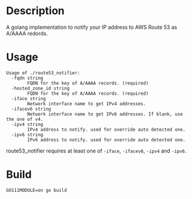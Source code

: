 # Description
A golang implementation to notify your IP address to AWS Route 53 as A/AAAA redords.

# Usage

```
Usage of ./route53_notifier:
  -fqdn string
    	FQDN for the key of A/AAAA records. (required)
  -hosted_zone_id string
    	FQDN for the key of A/AAAA records. (required)
  -iface string
    	Network interface name to get IPv4 addresses.
  -ifacev6 string
    	Network interface name to get IPv6 addresses. If blank, use the one of v4.
  -ipv4 string
    	IPv4 address to notify. used for override auto detected one.
  -ipv6 string
    	IPv6 address to notify. used for override auto detected one.
```

route53_notifier requires at least one of `-iface`, `-ifacev6`, `-ipv4` and `-ipv6`.

# Build

`GO111MODULE=on go build`
